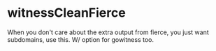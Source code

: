# witnessCleanFierce
When you don't care about the extra output from fierce, you just want subdomains, use this. W/ option for gowitness too.
